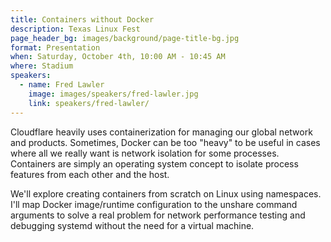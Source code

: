 ```yaml
---
title: Containers without Docker
description: Texas Linux Fest
page_header_bg: images/background/page-title-bg.jpg
format: Presentation
when: Saturday, October 4th, 10:00 AM - 10:45 AM
where: Stadium
speakers:
  - name: Fred Lawler
    image: images/speakers/fred-lawler.jpg
    link: speakers/fred-lawler/
---
```


Cloudflare heavily uses containerization for managing our global network and
products.  Sometimes, Docker can be too "heavy" to be useful in cases where all
we really want is network isolation for some processes.  Containers are simply
an operating system concept to isolate process features from each other and the
host.

We'll explore creating containers from scratch on Linux using namespaces.  I'll
map Docker image/runtime configuration to the unshare command arguments to
solve a real problem for network performance testing and debugging systemd
without the need for a virtual machine.
